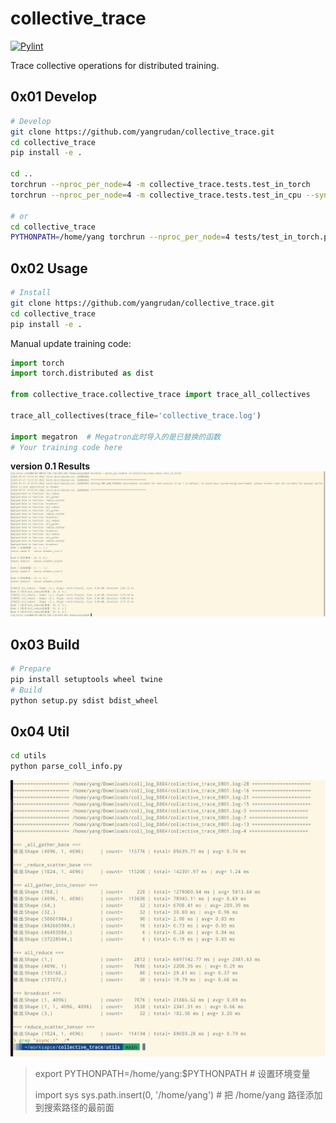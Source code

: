 # collective_trace

[![Pylint](https://github.com/yangrudan/collective_trace/actions/workflows/pylint.yml/badge.svg)](https://github.com/yangrudan/collective_trace/actions/workflows/pylint.yml)

Trace collective operations for distributed training.

## 0x01 Develop

```bash
# Develop
git clone https://github.com/yangrudan/collective_trace.git
cd collective_trace
pip install -e .

cd ..
torchrun --nproc_per_node=4 -m collective_trace.tests.test_in_torch
torchrun --nproc_per_node=4 -m collective_trace.tests.test_in_cpu --sync_mode 

# or
cd collective_trace
PYTHONPATH=/home/yang torchrun --nproc_per_node=4 tests/test_in_torch.py
```

## 0x02 Usage

```bash
# Install
git clone https://github.com/yangrudan/collective_trace.git
cd collective_trace
pip install -e .
```

Manual update training code:

```python
import torch
import torch.distributed as dist

from collective_trace.collective_trace import trace_all_collectives

trace_all_collectives(trace_file='collective_trace.log')

import megatron  # Megatron此时导入的是已替换的函数
# Your training code here

```

<!-- **Prototype**
![Example](docs/image1.png)

**version 0.0**
![Trace](docs/image2.png) -->

**version 0.1 Results**
![Results](docs/image3.png)

## 0x03 Build

```bash
# Prepare
pip install setuptools wheel twine
# Build
python setup.py sdist bdist_wheel
```

## 0x04 Util

```bash
cd utils
python parse_coll_info.py
```

![log](docs/image4.png)

> export PYTHONPATH=/home/yang:$PYTHONPATH  # 设置环境变量
>
>
>import sys
>sys.path.insert(0, '/home/yang')  # 把 /home/yang 路径添加到搜索路径的最前面